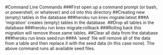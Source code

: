 #Command Line Commands
###First open up a command prompt (or bash, or powershell, or whatever) and cd into this directory
##Creating new (empty) tables in the database
###heroku run knex migrate:latest
###A 'migration' creates (empty) tables in the database.
##Drop all tables in the database
###heroku run knex migrate:rollback
###Rolling back this migration will remove those same tables.
##Clear all data from the database
###heroku run knex seed:run
###A 'seed' file will remove all of the data from a table and then replace it with the seed data (in this case none).  The above command runs all available seed files.
